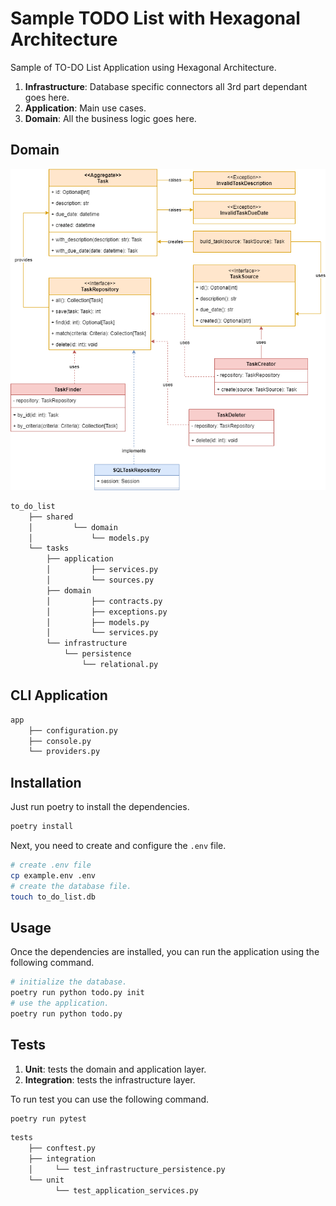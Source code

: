 # Sample TODO List with Hexagonal Architecture

Sample of TO-DO List Application using Hexagonal Architecture.

1. **Infrastructure**: Database specific connectors all 3rd part dependant goes here.
2. **Application**: Main use cases.
3. **Domain**: All the business logic goes here.

## Domain

![Class Diagram](/resources/sample-todo-list.png?raw=true)

```bash
to_do_list
    ├── shared
    │         └── domain
    │             └── models.py
    └── tasks
        ├── application
        │         ├── services.py
        │         └── sources.py
        ├── domain
        │         ├── contracts.py
        │         ├── exceptions.py
        │         ├── models.py
        │         └── services.py
        └── infrastructure
            └── persistence
                └── relational.py
```

## CLI Application

```bash
app
    ├── configuration.py
    ├── console.py
    └── providers.py
```

## Installation

Just run poetry to install the dependencies.

```bash
poetry install
```

Next, you need to create and configure the `.env` file.

```bash
# create .env file
cp example.env .env
# create the database file.
touch to_do_list.db
```

## Usage

Once the dependencies are installed, you can run the application using the following command.

```bash
# initialize the database.
poetry run python todo.py init
# use the application.
poetry run python todo.py
```

## Tests

1. **Unit**: tests the domain and application layer.
2. **Integration**: tests the infrastructure layer.

To run test you can use the following command.

```bash
poetry run pytest
```

```bash
tests                         
    ├── conftest.py                                                        
    ├── integration                                                        
    │     └── test_infrastructure_persistence.py                             
    └── unit                                                                               
          └── test_application_services.py
```
